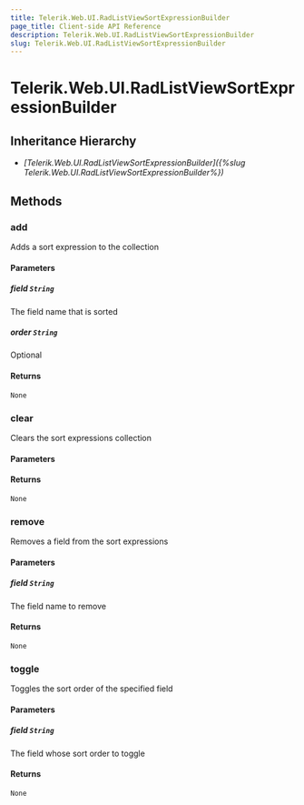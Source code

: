 ```yaml
---
title: Telerik.Web.UI.RadListViewSortExpressionBuilder
page_title: Client-side API Reference
description: Telerik.Web.UI.RadListViewSortExpressionBuilder
slug: Telerik.Web.UI.RadListViewSortExpressionBuilder
---
```


# Telerik.Web.UI.RadListViewSortExpressionBuilder  

## Inheritance Hierarchy

* *[Telerik.Web.UI.RadListViewSortExpressionBuilder]({%slug Telerik.Web.UI.RadListViewSortExpressionBuilder%})*

## Methods

###  add

Adds a sort expression to the collection

#### Parameters

##### field `String`

The field name that is sorted

##### order `String`

Optional

#### Returns

`None` 

###  clear

Clears the sort expressions collection

#### Parameters

#### Returns

`None` 

###  remove

Removes a field from the sort expressions

#### Parameters

##### field `String`

The field name to remove

#### Returns

`None` 

###  toggle

Toggles the sort order of the specified field

#### Parameters

##### field `String`

The field whose sort order to toggle

#### Returns

`None` 


